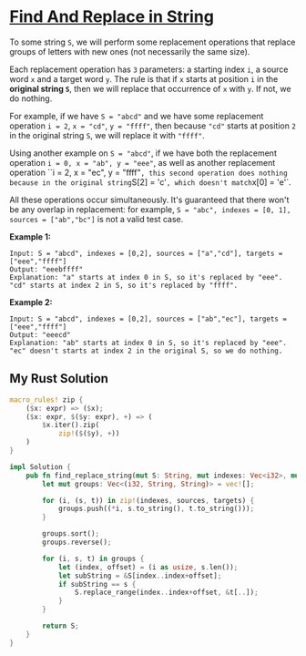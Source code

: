 # [Find And Replace in String](https://leetcode.com/problems/find-and-replace-in-string/)

To some string `S`, we will perform some replacement operations that replace groups of letters with new ones (not necessarily the same size).

Each replacement operation has `3` parameters: a starting index `i`, a source word `x` and a target word `y`. The rule is that if `x` starts at position `i` in the **original string `S`**, then we will replace that occurrence of `x` with `y`. If not, we do nothing.

For example, if we have `S = "abcd"` and we have some replacement operation `i = 2`, `x = "cd"`, `y = "ffff"`, then because `"cd"` starts at position `2` in the original string `S`, we will replace it with `"ffff"`.

Using another example on `S = "abcd"`, if we have both the replacement operation `i = 0, x = "ab", y = "eee"`, as well as another replacement operation ``i = 2, x = "ec", y = "ffff"`, this second operation does nothing because in the original string`S[2] = 'c'`, which doesn't match`x[0] = 'e'`.

All these operations occur simultaneously. It's guaranteed that there won't be any overlap in replacement: for example, `S = "abc", indexes = [0, 1], sources = ["ab","bc"]` is not a valid test case.

**Example 1:**

```
Input: S = "abcd", indexes = [0,2], sources = ["a","cd"], targets = ["eee","ffff"]
Output: "eeebffff"
Explanation: "a" starts at index 0 in S, so it's replaced by "eee".
"cd" starts at index 2 in S, so it's replaced by "ffff".
```

**Example 2:**

```
Input: S = "abcd", indexes = [0,2], sources = ["ab","ec"], targets = ["eee","ffff"]
Output: "eeecd"
Explanation: "ab" starts at index 0 in S, so it's replaced by "eee".
"ec" doesn't starts at index 2 in the original S, so we do nothing.
```

## My Rust Solution

```rust
macro_rules! zip {
    ($x: expr) => ($x);
    ($x: expr, $($y: expr), +) => (
        $x.iter().zip(
            zip!($($y), +))
    )
}

impl Solution {
    pub fn find_replace_string(mut S: String, mut indexes: Vec<i32>, mut sources: Vec<String>, mut targets: Vec<String>) -> String {
        let mut groups: Vec<(i32, String, String)> = vec![];

        for (i, (s, t)) in zip!(indexes, sources, targets) {
            groups.push((*i, s.to_string(), t.to_string()));
        }

        groups.sort();
        groups.reverse();

        for (i, s, t) in groups {
            let (index, offset) = (i as usize, s.len());
            let subString = &S[index..index+offset];
            if subString == s {
                S.replace_range(index..index+offset, &t[..]);
            }
        }

        return S;
    }
}
```
